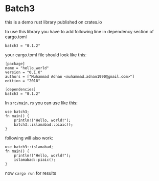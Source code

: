 # Batch3
this is a demo rust library published on crates.io

to use this library you have to add following line in dependency section of cargo.toml

`batch3 = "0.1.2"`

your cargo.toml file should look like this:
```
[package]
name = "hello_world"
version = "0.1.0"
authors = ["Muhammad Adnan <muhammad.adnan1990@gmail.com>"]
edition = "2018"

[dependencies]
batch3 = "0.1.2"
```

In `src/main.rs` you can use like this:

```
use batch3;
fn main() {
    println!("Hello, world!");
    batch3::islamabad::piaic();
}
```
following will also work:
```
use batch3::islamabad;
fn main() {
    println!("Hello, world!");
    islamabad::piaic();
}
```

now `cargo run` for results
